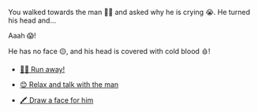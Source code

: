  You walked towards the man 🚶‍♂️ and asked why he is crying 😭. 
 He turned his head and...

  Aaah 😱! 

  He has no face 🟡, and his head is covered with cold blood 🩸!

- [🏃‍♂️ Run away!](1-A.md)

- [😊 Relax and talk with the man](1-B.md)

- [🖍️ Draw a face for him](1-C.md)
